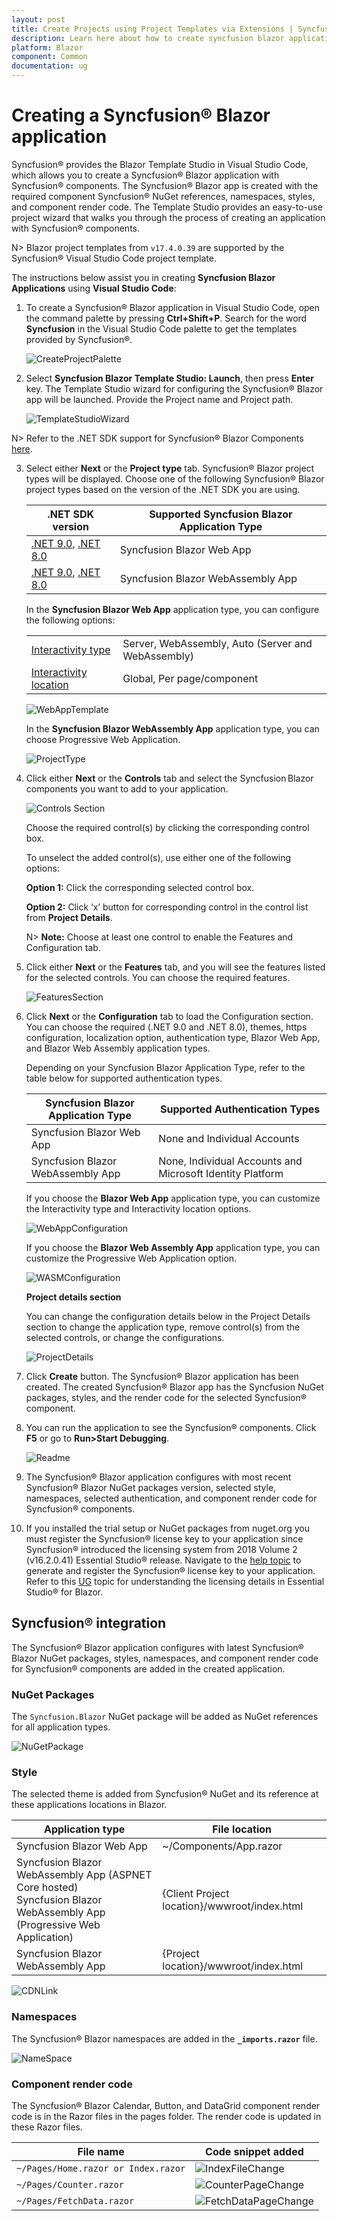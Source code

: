```yaml
---
layout: post
title: Create Projects using Project Templates via Extensions | Syncfusion
description: Learn here about how to create syncfusion blazor application using Syncfusion Blazor Extension for Visual Studio Code.
platform: Blazor
component: Common
documentation: ug
---
```


# Creating a Syncfusion® Blazor application

Syncfusion® provides the Blazor Template Studio in Visual Studio Code, which allows you to create a Syncfusion® Blazor application with Syncfusion® components. The Syncfusion® Blazor app is created with the required component Syncfusion® NuGet references, namespaces, styles, and component render code. The Template Studio provides an easy-to-use project wizard that walks you through the process of creating an application with Syncfusion® components.

N> Blazor project templates from `v17.4.0.39` are supported by the Syncfusion® Visual Studio Code project template.

The instructions below assist you in creating **Syncfusion Blazor Applications** using **Visual Studio Code**:

1. To create a Syncfusion® Blazor application in Visual Studio Code, open the command palette by pressing **Ctrl+Shift+P**. Search for the word **Syncfusion** in the Visual Studio Code palette to get the templates provided by Syncfusion®.

    ![CreateProjectPalette](images/CreateBlazorProjectPalette.png)

2. Select **Syncfusion Blazor Template Studio: Launch**, then press **Enter** key. The Template Studio wizard for configuring the Syncfusion® Blazor app will be launched. Provide the Project name and Project path.

    ![TemplateStudioWizard](images/ProjectLocationName1.png)

N> Refer to the .NET SDK support for Syncfusion® Blazor Components [here](https://blazor.syncfusion.com/documentation/system-requirements#net-sdk).

3. Select either **Next** or the **Project type** tab. Syncfusion® Blazor project types will be displayed. Choose one of the following Syncfusion® Blazor project types based on the version of the .NET SDK you are using.

    | .NET SDK version | Supported Syncfusion Blazor Application Type |
    | ---------------- | -------------------------------------------- |
    | [.NET 9.0](https://dotnet.microsoft.com/en-us/download/dotnet/9.0), [.NET 8.0](https://dotnet.microsoft.com/en-us/download/dotnet/8.0) | Syncfusion Blazor Web App |
    | [.NET 9.0](https://dotnet.microsoft.com/en-us/download/dotnet/9.0), [.NET 8.0](https://dotnet.microsoft.com/en-us/download/dotnet/8.0) | Syncfusion Blazor WebAssembly App |
    
    In the **Syncfusion Blazor Web App** application type, you can configure the following options:

    <table>
    <tbody>
    <tr>
    <td>
    <a href="https://learn.microsoft.com/en-us/aspnet/core/blazor/components/render-modes?view=aspnetcore-8.0#render-modes" rel="nofollow">Interactivity type</a>
    </td>
    <td>
    Server, WebAssembly, Auto (Server and WebAssembly)
    </td>
    </tr>
    <tr>
    <td>
    <a href="https://learn.microsoft.com/en-us/aspnet/core/blazor/tooling?view=aspnetcore-8.0&pivots=windows" rel="nofollow">Interactivity location</a>
    </td>
    <td>
    Global, Per page/component
    </td>
    </tr>
    </tbody>
    </table>

    ![WebAppTemplate](images/WebAppType1.png)

     In the **Syncfusion Blazor WebAssembly App** application type, you can choose Progressive Web Application.

     ![ProjectType](images/ProjectTypeDetails1.png)

4. Click either **Next** or the **Controls** tab and select the Syncfusion Blazor components you want to add to your application.

     ![Controls Section](images/ControlsSection.png)

     Choose the required control(s) by clicking the corresponding control box.

     To unselect the added control(s), use either one of the following options:

     **Option 1:** Click the corresponding selected control box.

     **Option 2:** Click ‘x’ button for corresponding control in the control list from **Project Details**.

     N> **Note:** Choose at least one control to enable the Features and Configuration tab.

5. Click either **Next** or the **Features** tab, and you will see the features listed for the selected controls. You can choose the required features.

    ![FeaturesSection](images/FeaturesSection.png)

6. Click **Next** or the **Configuration** tab to load the Configuration section. You can choose the required (.NET 9.0 and .NET 8.0), themes, https configuration, localization option, authentication type, Blazor Web App, and Blazor Web Assembly application types.

     Depending on your Syncfusion Blazor Application Type, refer to the table below for supported authentication types.

     | Syncfusion Blazor Application Type | Supported Authentication Types |
     | ------------- | ------------- |
     | Syncfusion Blazor Web App | None and Individual Accounts |
     | Syncfusion Blazor WebAssembly App | None, Individual Accounts and Microsoft Identity Platform |

     If you choose the **Blazor Web App** application type, you can customize the Interactivity type and Interactivity location options.

     ![WebAppConfiguration](images/WebApp.png)

     If you choose the **Blazor Web Assembly App** application type, you can customize the Progressive Web Application option.

     ![WASMConfiguration](images/WebAssembly.png)

     **Project details section**

     You can change the configuration details below in the Project Details section to change the application type, remove control(s) from the selected controls, or change the configurations.

    ![ProjectDetails](images/ProjectDetailsRightSide.png)

7. Click **Create** button. The Syncfusion® Blazor application has been created. The created Syncfusion® Blazor app has the Syncfusion NuGet packages, styles, and the render code for the selected Syncfusion® component.

    
8. You can run the application to see the Syncfusion® components. Click **F5** or go to **Run>Start Debugging**.

     ![Readme](images/RunProject.png)

9. The Syncfusion® Blazor application configures with most recent Syncfusion® Blazor NuGet packages version, selected style, namespaces, selected authentication, and component render code for Syncfusion® components.

10. If you installed the trial setup or NuGet packages from nuget.org you must register the Syncfusion® license key to your application since Syncfusion® introduced the licensing system from 2018 Volume 2 (v16.2.0.41) Essential Studio® release. Navigate to the [help topic](https://help.syncfusion.com/common/essential-studio/licensing/license-key#how-to-generate-syncfusion-license-key) to generate and register the Syncfusion® license key to your application. Refer to this [UG](https://blazor.syncfusion.com/documentation/getting-started/license-key/overview) topic for understanding the licensing details in Essential Studio® for Blazor.

## Syncfusion® integration

The Syncfusion® Blazor application configures with latest Syncfusion® Blazor NuGet packages, styles, namespaces, and component render code for Syncfusion® components are added in the created application.

### NuGet Packages

The `Syncfusion.Blazor` NuGet package will be added as NuGet references for all application types.

![NuGetPackage](images/NuGetPackage.png)

### Style

The selected theme is added from Syncfusion® NuGet and its reference at these applications locations in Blazor.

| Application type  | File location  |
|---|---|
| Syncfusion Blazor Web App | ~/Components/App.razor |
| Syncfusion Blazor WebAssembly App (ASPNET Core hosted) <br/> Syncfusion Blazor WebAssembly App (Progressive Web Application) | {Client Project location}/wwwroot/index.html  |
| Syncfusion Blazor WebAssembly App  | {Project location}/wwwroot/index.html|

![CDNLink](images/CDNLink.png)

### Namespaces

The Syncfusion® Blazor namespaces are added in the **`_imports.razor`** file.

![NameSpace](images/NameSpace.png)

### Component render code

The Syncfusion® Blazor Calendar, Button, and DataGrid component render code is in the Razor files in the pages folder. The render code is updated in these Razor files.

| File name  | Code snippet added |
|---|---|
| `~/Pages/Home.razor or Index.razor`  | ![IndexFileChange](images/IndexFileChange.png) |
| `~/Pages/Counter.razor` | ![CounterPageChange](images/CounterPageChange.png) |
| `~/Pages/FetchData.razor`  | ![FetchDataPageChange](images/FetchDataPageChange.png) |